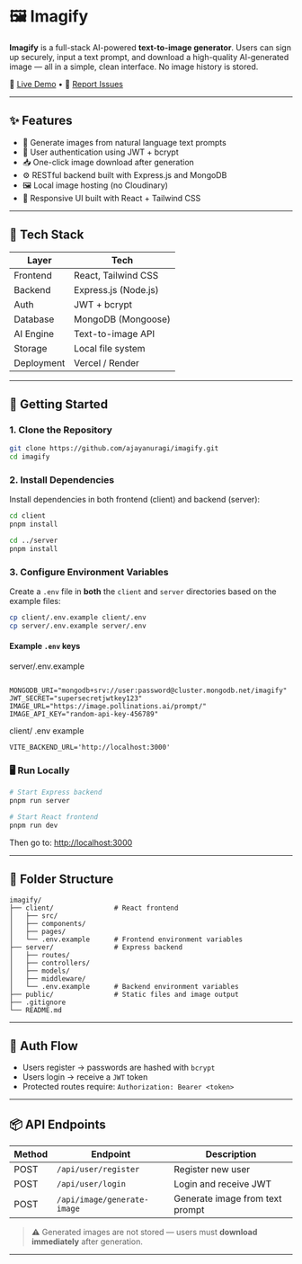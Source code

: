 # 🖼️ Imagify

**Imagify** is a full-stack AI-powered **text-to-image generator**. Users can sign up securely, input a text prompt, and download a high-quality AI-generated image — all in a simple, clean interface. No image history is stored.

🔗 [Live Demo](https://imagify-virid-xi.vercel.app/) • 🐛 [Report Issues](https://github.com/ajayanuragi/imagify/issues)

---

## ✨ Features

- 🧠 Generate images from natural language text prompts
- 🔐 User authentication using JWT + bcrypt
- 📥 One-click image download after generation
- ⚙️ RESTful backend built with Express.js and MongoDB
- 🖼️ Local image hosting (no Cloudinary)
- 🎨 Responsive UI built with React + Tailwind CSS

---

## 🧰 Tech Stack

| Layer      | Tech                        |
|------------|-----------------------------|
| Frontend   | React, Tailwind CSS         |
| Backend    | Express.js (Node.js)        |
| Auth       | JWT + bcrypt                |
| Database   | MongoDB (Mongoose)          |
| AI Engine  | Text-to-image API           |
| Storage    | Local file system           |
| Deployment | Vercel / Render             |

---

## 🚀 Getting Started

### 1. Clone the Repository

```bash
git clone https://github.com/ajayanuragi/imagify.git
cd imagify
```

### 2. Install Dependencies
Install dependencies in both frontend (client) and backend (server):

```bash
cd client
pnpm install

cd ../server
pnpm install
```

### 3. Configure Environment Variables

Create a `.env` file in **both** the `client` and `server` directories based on the example files:

```bash
cp client/.env.example client/.env
cp server/.env.example server/.env
```


#### Example `.env` keys
server/.env.example
```

MONGODB_URI="mongodb+srv://user:password@cluster.mongodb.net/imagify"
JWT_SECRET="supersecretjwtkey123"
IMAGE_URL="https://image.pollinations.ai/prompt/"
IMAGE_API_KEY="random-api-key-456789"
```
client/ .env example

```
VITE_BACKEND_URL='http://localhost:3000'
``` 

### 🖥️ Run Locally

```bash
# Start Express backend
pnpm run server

# Start React frontend
pnpm run dev
```

Then go to: [http://localhost:3000](http://localhost:3000)

---

## 📁 Folder Structure

```
imagify/
├── client/               # React frontend
│   ├── src/
│   ├── components/
│   ├── pages/
│   └── .env.example      # Frontend environment variables
├── server/               # Express backend
│   ├── routes/
│   ├── controllers/
│   ├── models/
│   ├── middleware/
│   └── .env.example      # Backend environment variables
├── public/               # Static files and image output
├── .gitignore
└── README.md
```

---

## 🔐 Auth Flow

- Users register → passwords are hashed with `bcrypt`
- Users login → receive a `JWT` token
- Protected routes require: `Authorization: Bearer <token>`

---

## 📦 API Endpoints

| Method | Endpoint           | Description                     |
|--------|--------------------|---------------------------------|
| POST   | `/api/user/register` | Register new user               |
| POST   | `/api/user/login`  | Login and receive JWT           |
| POST   | `/api/image/generate-image`    | Generate image from text prompt |

> ⚠️ Generated images are not stored — users must **download immediately** after generation.

---

